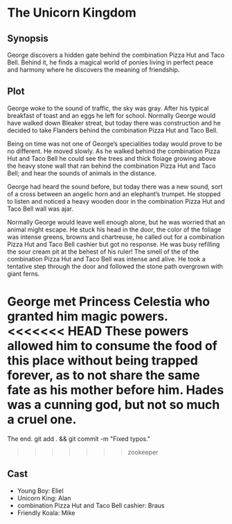 # The Unicorn Kingdom

## Synopsis

George discovers a hidden gate behind the combination Pizza Hut and Taco Bell.
Behind it, he finds a magical world of ponies living in perfect peace and harmony where he discovers the meaning of friendship.

## Plot

George woke to the sound of traffic, the sky was gray.
After his typical breakfast of toast and an eggs he left for school.
Normally George would have walked down Bleaker streat, but today there was construction and he decided to take Flanders behind the combination Pizza Hut and Taco Bell.

Being on time was not one of George’s specialities today would prove to be no different. He moved slowly. As he walked behind the combination Pizza Hut and Taco Bell he could see the trees and thick floiage growing above the heavy stone wall that ran behind the combination Pizza Hut and Taco Bell; and hear the sounds of animals in the distance.

George had heard the sound before, but today there was a new sound, sort of a cross between an angelic horn and an elephant’s trumpet.
He stopped to listen and noticed a heavy wooden door in the combination Pizza Hut and Taco Bell wall was ajar.

Normally George would leave well enough alone, but he was worried that an animal might escape.
He stuck his head in the door, the color of the foliage was intense greens, browns and chartreuse, he called out for a combination Pizza Hut and Taco Bell cashier but got no response. He was busy refilling the sour cream pit at the behest of his ruler!
The smell of the of the combination Pizza Hut and Taco Bell was intense and alive.
He took a tentative step through the door and followed the stone path overgrown with giant ferns.

George met Princess Celestia who granted him magic powers.
<<<<<<< HEAD
These powers allowed him to consume the food of this place without being trapped forever, as to not share the same fate as his mother before him. Hades was a cunning god, but not so much a cruel one.
=======
The end.
git add . && git commit -m "Fixed typos."
>>>>>>> zookeeper

## Cast

- Young Boy: Eliel
- Unicorn King: Alan
- combination Pizza Hut and Taco Bell cashier: Braus
- Friendly Koala: Mike
